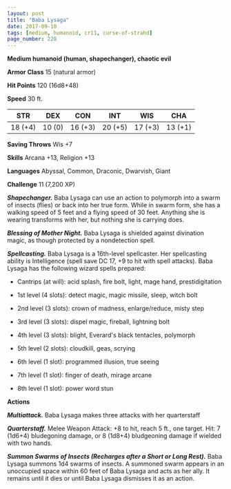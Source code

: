 ```yaml
---
layout: post
title: "Baba Lysaga"
date: 2017-09-10
tags: [medium, humanoid, cr11, curse-of-strahd]
page_number: 228
---
```


**Medium humanoid (human, shapechanger), chaotic evil**

**Armor Class** 15 (natural armor)

**Hit Points** 120 (16d8+48)

**Speed** 30 ft.

|   STR   |   DEX   |   CON   |   INT   |   WIS   |   CHA   |
|:-----:|:-----:|:-----:|:-----:|:-----:|:-----:|
| 18 (+4) | 10 (0) | 16 (+3) | 20 (+5) | 17 (+3) | 13 (+1) |

**Saving Throws** Wis +7

**Skills** Arcana +13, Religion +13

**Languages** Abyssal, Common, Draconic, Dwarvish, Giant

**Challenge** 11 (7,200 XP)

***Shapechanger.*** Baba Lysaga can use an action to polymorph into a swarm of insects (flies) or back into her true form. While in swarm form, she has a walking speed of 5 feet and a flying speed of 30 feet. Anything she is wearing transforms with her, but nothing she is carrying does.

***Blessing of Mother Night.*** Baba Lysaga is shielded against divination magic, as though protected by a nondetection spell.

***Spellcasting.*** Baba Lysaga is a 16th-level spellcaster. Her spellcasting ability is Intelligence (spell save DC 17, +9 to hit with spell attacks). Baba Lysaga has the following wizard spells prepared:

* Cantrips (at will): acid splash, fire bolt, light, mage hand, prestidigitation

* 1st level (4 slots): detect magic, magic missile, sleep, witch bolt

* 2nd level (3 slots): crown of madness, enlarge/reduce, misty step

* 3rd level (3 slots): dispel magic, fireball, lightning bolt

* 4th level (3 slots): blight, Everard's black tentacles, polymorph

* 5th level (2 slots): cloudkill, geas, scrying

* 6th level (1 slot): programmed illusion, true seeing

* 7th level (1 slot): finger of death, mirage arcane

* 8th level (1 slot): power word stun

**Actions**

***Multiattack.*** Baba Lysaga makes three attacks with her quarterstaff

***Quarterstaff.*** Melee Weapon Attack: +8 to hit, reach 5 ft., one target. Hit: 7 (1d6+4) bludegoning damage, or 8 (1d8+4) bludgeoning damage if wielded with two hands.

***Summon Swarms of Insects (Recharges after a Short or Long Rest).*** Baba Lysaga summons 1d4 swarms of insects. A summoned swarm appears in an unoccupied space within 60 feet of Baba Lysaga and acts as her ally. It remains until it dies or until Baba Lysaga dismisses it as an action.

